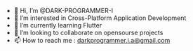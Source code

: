 - 👋 Hi, I’m @DARK-PROGRAMMER-I
- 👀 I’m interested in Cross-Platform Application Development
- 🌱 I’m currently learning Flutter
- 💞️ I’m looking to collaborate on opensourse projects 
- 📫 How to reach me : darkprogrammer.i.a@gmail.com

<!---
DARK-PROGRAMMER-I/DARK-PROGRAMMER-I is a ✨ special ✨ repository because its `README.md` (this file) appears on your GitHub profile.
You can click the Preview link to take a look at your changes.
--->

